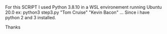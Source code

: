 For this SCRIPT I used Python 3.8.10 in a WSL environement running Ubuntu 20.0
ex: python3 step3.py "Tom Cruise" "Kevin Bacon" ...
Since i have python 2 and 3 installed.

Thanks